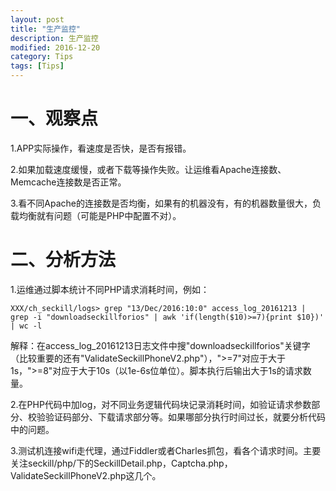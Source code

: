 ```yaml
---
layout: post
title: "生产监控"
description: 生产监控
modified: 2016-12-20
category: Tips
tags: [Tips]
---
```


# 一、观察点

1.APP实际操作，看速度是否快，是否有报错。

2.如果加载速度缓慢，或者下载等操作失败。让运维看Apache连接数、Memcache连接数是否正常。

3.看不同Apache的连接数是否均衡，如果有的机器没有，有的机器数量很大，负载均衡就有问题（可能是PHP中配置不对）。

# 二、分析方法

1.运维通过脚本统计不同PHP请求消耗时间，例如：

    XXX/ch_seckill/logs> grep "13/Dec/2016:10:0" access_log_20161213 | grep -i "downloadseckillforios" | awk 'if(length($10)>=7){print $10})' | wc -l

解释：在access_log_20161213日志文件中搜"downloadseckillforios"关键字（比较重要的还有"ValidateSeckillPhoneV2.php"），">=7"对应于大于1s，">=8"对应于大于10s（以1e-6s位单位）。脚本执行后输出大于1s的请求数量。

2.在PHP代码中加log，对不同业务逻辑代码块记录消耗时间，如验证请求参数部分、校验验证码部分、下载请求部分等。如果哪部分执行时间过长，就要分析代码中的问题。

3.测试机连接wifi走代理，通过Fiddler或者Charles抓包，看各个请求时间。主要关注seckill/php/下的SeckillDetail.php，Captcha.php，ValidateSeckillPhoneV2.php这几个。
